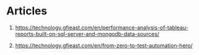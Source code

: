 # Articles

1. https://technology.gfieast.com/en/performance-analysis-of-tableau-reports-built-on-sql-server-and-mongodb-data-sources/

2. https://technology.gfieast.com/en/from-zero-to-test-automation-hero/

